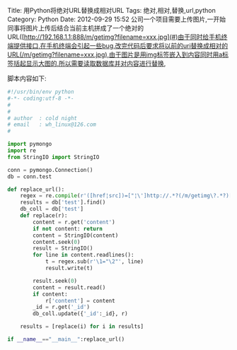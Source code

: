 Title: 用Python将绝对URL替换成相对URL
Tags: 绝对,相对,替换,url,python
Category: Python
Date: 2012-09-29 15:52
公司一个项目需要上传图片,一开始同事将图片上传后结合当前主机拼成了一个绝对的URL([http://192.168.1.1:888/m/getimg?filename=xxx.jpg](#)由于同时给手机终端提供接口,在手机终端会引起一些bug,改完代码后要求将以前的uri替换成相对的URL(/m/getimg?filename=xxx.jpg),由于图片是用img标签嵌入到内容同时用a标签括起显示大图的,所以需要读取数据库并对内容进行替换,

脚本内容如下:
```python
#!/usr/bin/env python
#-*- coding:utf-8 -*-
#
#
# author  : cold night
# email   : wh_linux@126.com
#

import pymongo
import re
from StringIO import StringIO

conn = pymongo.Connection()
db = conn.test

def replace_url():
    regex = re.compile(r'([href¦src])=["¦\']http://.*?(/m/getimg\?.*?)["¦\']')
    results = db['test'].find()
    db_coll = db['test']
    def replace(r):
        content = r.get('content')
        if not content: return
        content = StringIO(content)
        content.seek(0)
        result = StringIO()
        for line in content.readlines():
            t = regex.sub(r'\1="\2"', line)
            result.write(t)

        result.seek(0)
        content = result.read()
        if content:
            r['content'] = content
        _id = r.get('_id')
        db_coll.update({'_id':_id}, r)

    results = [replace(i) for i in results]

if __name__=="__main__":replace_url()
```
